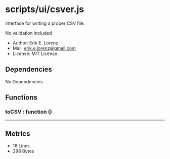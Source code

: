 # scripts/ui/csver.js


Interface for writing a proper CSV file.

No validation included
* Author: Erik E. Lorenz 
* Mail: <erik.e.lorenz@gmail.com>
* License: MIT License


## Dependencies

No Dependencies

## Functions

###       toCSV : function ()

---

## Metrics

* 18 Lines
* 298 Bytes

